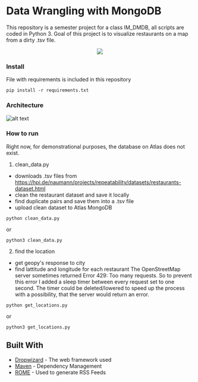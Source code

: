 # Data Wrangling with MongoDB

This repository is a semester project for a class IM_DMDB, all scripts are coded in Python 3. Goal of this project is to visualize restaurants on a map from a dirty .tsv file.

<p align="center"> 
<img src="https://raw.githubusercontent.com/hrdlickajan/dmdb_restaurants/master/img/map.png">
</p>

### Install
File with requirements is included in this repository

```
pip install -r requirements.txt
```

### Architecture
![alt text](https://raw.githubusercontent.com/hrdlickajan/dmdb_restaurants/master/img/architecture.png)

### How to run
Right now, for demonstrational purposes, the database on Atlas does not exist.
1. clean_data.py
- downloads .tsv files from https://hpi.de/naumann/projects/repeatability/datasets/restaurants-dataset.html
- clean the restaurant dataset and save it locally
- find duplicate pairs and save them into a .tsv file
- upload clean dataset to Atlas MongoDB

```
python clean_data.py
```
or 
```
python3 clean_data.py
```
2. find the location
- get geopy's response to city
- find lattitude and longitude for each restaurant
The OpenStreetMap server sometimes returned Error 429: Too many requests. So to prevent this error I added a sleep timer between every request set to one second. The timer could be deleted/lowered to speed up the process with a possibility, that the server would return an error.

```
python get_locations.py
```
or 
```
python3 get_locations.py
```
## Built With

* [Dropwizard](http://www.dropwizard.io/1.0.2/docs/) - The web framework used
* [Maven](https://maven.apache.org/) - Dependency Management
* [ROME](https://rometools.github.io/rome/) - Used to generate RSS Feeds
